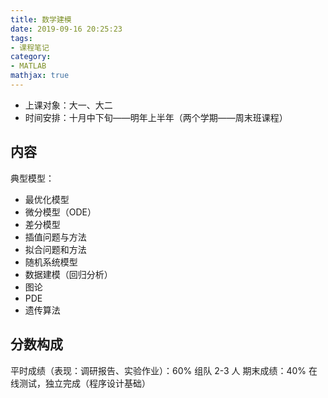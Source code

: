 ```yaml
---
title: 数学建模
date: 2019-09-16 20:25:23
tags:
- 课程笔记
category:
- MATLAB
mathjax: true
---
```


* 上课对象：大一、大二
* 时间安排：十月中下旬——明年上半年（两个学期——周末班课程）

## 内容

典型模型：
* 最优化模型
* 微分模型（ODE）
* 差分模型
* 插值问题与方法
* 拟合问题和方法
* 随机系统模型
* 数据建模（回归分析）
* 图论
* PDE
* 遗传算法

## 分数构成

平时成绩（表现：调研报告、实验作业）：60% 组队 2-3 人
期末成绩：40% 在线测试，独立完成（程序设计基础）
